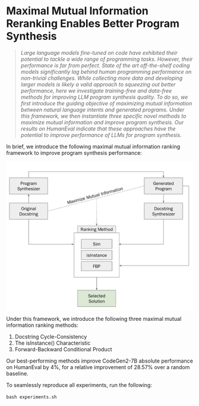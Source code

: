 # Maximal Mutual Information Reranking Enables Better Program Synthesis

> *Large language models fine-tuned on code have exhibited their potential to tackle a wide range of programming
tasks. However, their performance is far from perfect. State of the art off-the-shelf coding models significantly
lag behind human programming performance on non-trivial challenges. While collecting more data and
developing larger models is likely a valid approach to squeezing out better performance, here we investigate
training-free and data-free methods for improving LLM program synthesis quality. To do so, we first introduce
the guiding objective of maximizing mutual information between natural language intents and generated
programs. Under this framework, we then instantiate three specific novel methods to maximize mutual
information and improve program synthesis. Our results on HumanEval indicate that these approaches have
the potential to improve performance of LLMs for program synthesis.*

In brief, we introduce the following maximal mutual information ranking framework to improve program synthesis performance:

![alt text](MMI.png)

Under this framework, we introduce the following three maximal mutual information ranking methods:

1. Docstring Cycle-Consistency
2. The isInstance() Characteristic
3. Forward-Backward Conditional Product

Our best-performing methods improve CodeGen2-7B absolute performance on HumanEval by 4%, for a relative improvement of 28.57% over a random baseline.

To seamlessly reproduce all experiments, run the following:

```bash experiments.sh```
